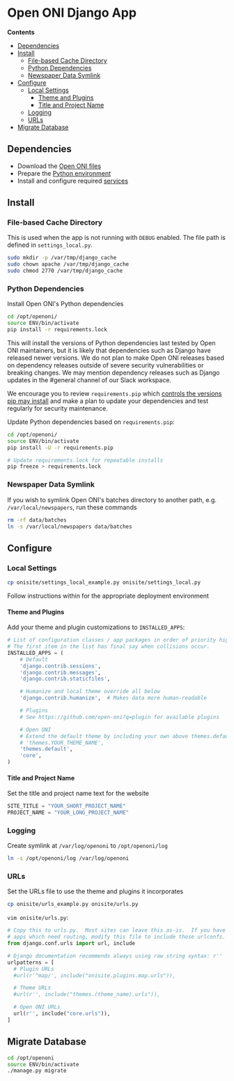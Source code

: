 # Open ONI Django App

**Contents**

- [Dependencies](#dependencies)
- [Install](#install)
    - [File-based Cache Directory](#file-based-cache-directory)
    - [Python Dependencies](#python-dependencies)
    - [Newspaper Data Symlink](#newspaper-data-symlink)
- [Configure](#configure)
    - [Local Settings](#local-settings)
        - [Theme and Plugins](#theme-and-plugins)
        - [Title and Project Name](#title-and-project-name)
    - [Logging](#logging)
    - [URLs](#urls)
- [Migrate Database](#migrate-database)

## Dependencies
- Download the [Open ONI files](/docs/install/centos/README.md#open-oni-files)
- Prepare the [Python environment](/docs/install/centos/README.md#python-environment)
- Install and configure required [services](/docs/install/centos/services/)

## Install

### File-based Cache Directory
This is used when the app is not running with `DEBUG` enabled. The file path is
defined in `settings_local.py`.

```bash
sudo mkdir -p /var/tmp/django_cache
sudo chown apache /var/tmp/django_cache
sudo chmod 2770 /var/tmp/django_cache
```

### Python Dependencies
Install Open ONI's Python dependencies

```bash
cd /opt/openoni/
source ENV/bin/activate
pip install -r requirements.lock
```

This will install the versions of Python dependencies last tested by Open ONI
maintainers, but it is likely that dependencies such as Django have released
newer versions. We do not plan to make Open ONI releases based on dependency
releases outside of severe security vulnerabilities or breaking changes. We may
mention dependency releases such as Django updates in the #general channel of
our Slack workspace.

We encourage you to review `requirements.pip` which [controls the versions pip
may install](https://pip.pypa.io/en/stable/user_guide/#requirements-files) and
make a plan to update your dependencies and test regularly for security
maintenance.

Update Python dependencies based on `requirements.pip`:

```bash
cd /opt/openoni/
source ENV/bin/activate
pip install -U -r requirements.pip

# Update requirements.lock for repeatable installs
pip freeze > requirements.lock
```

### Newspaper Data Symlink
If you wish to symlink Open ONI's batches directory to another path, e.g.
`/var/local/newspapers`, run these commands

```bash
rm -rf data/batches
ln -s /var/local/newspapers data/batches
```

## Configure

### Local Settings
```bash
cp onisite/settings_local_example.py onisite/settings_local.py
```

Follow instructions within for the appropriate deployment environment

#### Theme and Plugins
Add your theme and plugin customizations to `INSTALLED_APPS`:

```py
# List of configuration classes / app packages in order of priority high to low.
# The first item in the list has final say when collisions occur.
INSTALLED_APPS = (
    # Default
    'django.contrib.sessions',
    'django.contrib.messages',
    'django.contrib.staticfiles',

    # Humanize and local theme override all below
    'django.contrib.humanize',  # Makes data more human-readable

    # Plugins
    # See https://github.com/open-oni?q=plugin for available plugins

    # Open ONI
    # Extend the default theme by including your own above themes.default
    # 'themes.YOUR_THEME_NAME',
    'themes.default',
    'core',
)
```

#### Title and Project Name
Set the title and project name text for the website

```py
SITE_TITLE = "YOUR_SHORT_PROJECT_NAME"
PROJECT_NAME = "YOUR_LONG_PROJECT_NAME"
```

### Logging
Create symlink at `/var/log/openoni` to `/opt/openoni/log`

```bash
ln -s /opt/openoni/log /var/log/openoni
```

### URLs
Set the URLs file to use the theme and plugins it incorporates

```bash
cp onisite/urls_example.py onisite/urls.py
```

`vim onisite/urls.py`:
```python
# Copy this to urls.py.  Most sites can leave this as-is.  If you have custom
# apps which need routing, modify this file to include those urlconfs.
from django.conf.urls import url, include

# Django documentation recommends always using raw string syntax: r''
urlpatterns = [
  # Plugin URLs
  #url(r'^map/', include("onisite.plugins.map.urls")),

  # Theme URLs
  #url(r'', include("themes.(theme_name).urls")),

  # Open ONI URLs
  url(r'', include("core.urls")),
]
```

## Migrate Database
```bash
cd /opt/openoni
source ENV/bin/activate
./manage.py migrate
```
